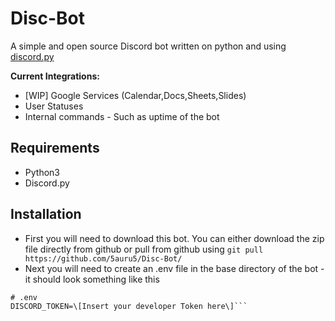 # Disc-Bot
A simple and open source Discord bot written on python and using [discord.py](https://discordpy.readthedocs.io/en/latest/) 

**Current Integrations:**
- [WIP] Google Services (Calendar,Docs,Sheets,Slides)
- User Statuses
- Internal commands - Such as uptime of the bot 
## Requirements
- Python3
- Discord.py
## Installation
- First you will need to download this bot. You can either download the zip file directly from github or pull from github using ```git pull https://github.com/5auru5/Disc-Bot/```
- Next you will need to create an .env file in the base directory of the bot - it should look something like this
```
# .env  
DISCORD_TOKEN=\[Insert your developer Token here\]```  
